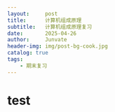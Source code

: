 ```yaml
---
layout:     post
title:      计算机组成原理
subtitle:   计算机组成原理复习
date:       2025-04-26
author:     Junvate
header-img: img/post-bg-cook.jpg
catalog: true
tags:
    - 期末复习
---
```


# test